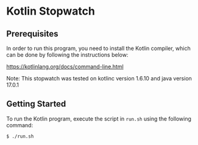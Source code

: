 # Kotlin Stopwatch
## Prerequisites
In order to run this program, you need to install the Kotlin compiler, which can be done by following the instructions below:

https://kotlinlang.org/docs/command-line.html

Note: This stopwatch was tested on kotlinc version 1.6.10 and java version 17.0.1
## Getting Started
To run the Kotlin program, execute the script in `run.sh` using the following command:
```
$ ./run.sh
```